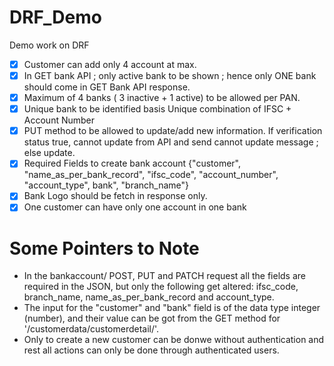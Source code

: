 # DRF_Demo

Demo work on DRF

- [X] Customer can add only 4 account at max.
- [X] In GET bank API ; only active bank to be shown ; hence only ONE bank should come in GET Bank API response.
- [X] Maximum of 4 banks ( 3 inactive + 1 active) to be allowed per PAN.
- [X] Unique bank to be identified basis Unique combination of IFSC + Account Number
- [X] PUT method to be allowed to update/add new information. If verification status true, cannot update from API and send cannot update message ; else update.
- [X] Required Fields to create bank account {"customer", "name_as_per_bank_record", "ifsc_code", "account_number", "account_type", bank", "branch_name"}
- [X] Bank Logo should be fetch in response only.
- [X] One customer can have only one account in one bank

# Some Pointers to Note

- In the bankaccount/ POST, PUT and PATCH request all the fields are required in the JSON, but only the following get altered: ifsc_code, branch_name, name_as_per_bank_record and account_type.
- The input for the "customer" and "bank" field is of the data type integer (number), and their value can be got from the GET method for '/customerdata/customerdetail/'.
- Only to create a new customer can be donwe without authentication and rest all actions can only be done through authenticated users.
